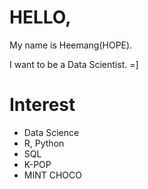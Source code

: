 # HELLO,

My name is Heemang(HOPE).

I want to be a Data Scientist. =]



# Interest

* Data Science
* R, Python
* SQL
* K-POP
* MINT CHOCO